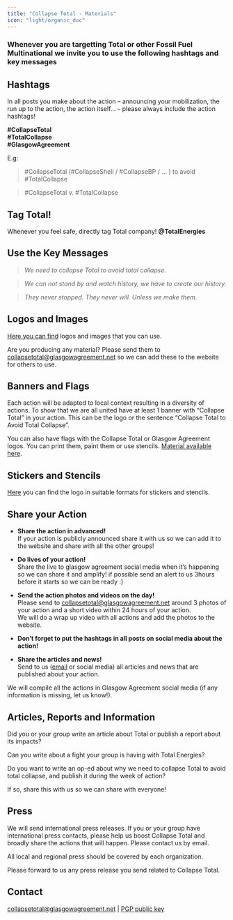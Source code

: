 ```yaml
---
title: "Collapse Total - Materials"
icon: "light/organic_doc"
---
```


### Whenever you are targetting Total or other Fossil Fuel Multinational we invite you to use the following hashtags and key messages

## Hashtags

In all posts you make about the action – announcing your mobilization, the run up to the action, the action itself… – please always include the action hashtags!  

**\#CollapseTotal**  
**\#TotalCollapse**  
**\#GlasgowAgreement**  

E.g:  

> \#CollapseTotal (#CollapseShell / #CollapseBP / ... ) to avoid #TotalCollapse  

> \#CollapseTotal v. #TotalCollapse  

## Tag Total!

Whenever you feel safe, directly tag Total company! **@TotalEnergies**  


## Use the Key Messages

> *We need to collapse Total to avoid total collapse.*  

> *We can not stand by and watch history, we have to create our history.*  

> *They never stopped. They never will. Unless we make them.*  


## Logos and Images

[Here you can find](../../../../en/brand) logos and images that you can use.  

Are you producing any material? Please send them to collapsetotal@glasgowagreement.net so we can add these to the website for others to use.  

## Banners and Flags

Each action will be adapted to local context resulting in a diversity of actions. To show that we are all united have at least 1 banner with “Collapse Total” in your action. This can be the logo or the sentence “Collapse Total to Avoid Total Collapse”.  


You can also have flags with the Collapse Total or Glasgow Agreement logos. You can print them, paint them or use stencils. [Material available here](../../../../en/brand).

## Stickers and Stencils

[Here](../../../../en/brand) you can find the logo in suitable formats for stickers and stencils.

## Share your Action

- **Share the action in advanced!**  
   If your action is publicly announced share it with us so we can add it to the website and share with all the other groups!  

- **Do lives of your action!**  
   Share the live to glasgow agreement social media when it’s happening so we can share it and amplify! if possible send an alert to us 3hours before it starts so we can be ready :)

- **Send the action photos and videos on the day!**  
   Please send to collapsetotal@glasgowagreement.net around 3 photos of your action and a short video within 24 hours of your action.  
   We will do a wrap up video with all actions and add the photos to the website.  

- **Don’t forget to put the hashtags in all posts on social media about the action!**  

- **Share the articles and news!**  
   Send to us ([email](#contact) or social media) all articles and news that are published about your action.

We will compile all the actions in Glasgow Agreement social media (if any information is missing, let us know!).  

## Articles, Reports and Information

Did you or your group write an article about Total or publish a report about its impacts?  

Can you write about a fight your group is having with Total Energies?  

Do you want to write an op-ed about why we need to collapse Total to avoid total collapse, and publish it during the week of action?  

If so, share this with us so we can share with everyone!  

## Press

We will send international press releases. If you or your group have international press contacts, please help us boost Collapse Total and broadly share the actions that will happen. Please contact us by email.  

All local and regional press should be covered by each organization.  

Please forward to us any press release you send related to Collapse Total.  

## Contact

collapsetotal@glasgowagreement.net | [PGP public key](../../../../../pgp/collapse_total_public_key.asc)  